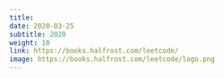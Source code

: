```yaml
---
title: 
date: 2020-03-25
subtitle: 2020
weight: 10
link: https://books.halfrost.com/leetcode/
image: https://books.halfrost.com/leetcode/logo.png
---
```

